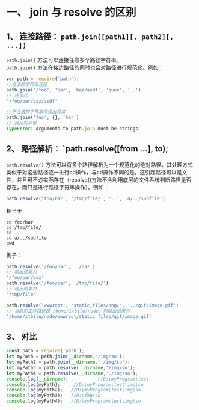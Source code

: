 # 一、 join 与 resolve 的区别
## 1、 连接路径： `path.join([path1][, path2][, ...])`
`path.join()` 方法可以连接任意多个路径字符串。  
`path.join()` 方法在接边路径的同时也会对路径进行规范化。例如：  
```js
var path = require('path');
//合法的字符串连接
path.join('/foo', 'bar', 'baz/asdf', 'quux', '..')
// 连接后
'/foo/bar/baz/asdf'

//不合法的字符串将抛出异常
path.join('foo', {}, 'bar')
// 抛出的异常
TypeError: Arguments to path.join must be strings'
```

## 2、 路径解析： `path.resolve([from ...], to);
`path.resolve()` 方法可以将多个路径解析为一个规范化的绝对路径。其处理方式类似于对这些路径逐一进行cd操作，与cd操作不同的是，这引起路径可以是文件，并且可不必实际存在（resolve()方法不会利用底层的文件系统判断路径是否存在，而只是进行路径字符串操作）。例如：  
```js
path.resolve('foo/bar', '/tmp/file/', '..', 'a/../subfile')
```
相当于  
```
cd foo/bar
cd /tmp/file/
cd ..
cd a/../subfile
pwd
```
例子：  
```js
path.resolve('/foo/bar', './baz')
// 输出结果为
'/foo/bar/baz'
path.resolve('/foo/bar', '/tmp/file/')
// 输出结果为
'/tmp/file'

path.resolve('wwwroot', 'static_files/png/', '../gif/image.gif')
// 当前的工作路径是 /home/itbilu/node，则输出结果为
'/home/itbilu/node/wwwroot/static_files/gif/image.gif'
```

## 3、 对比
```js
const path = require('path');
let myPath = path.join(__dirname,'/img/so');
let myPath2 = path.join(__dirname,'./img/so');
let myPath3 = path.resolve(__dirname,'/img/so');
let myPath4 = path.resolve(__dirname,'./img/so');
console.log(__dirname);           //D:\myProgram\test
console.log(myPath);     //D:\myProgram\test\img\so
console.log(myPath2);   //D:\myProgram\test\img\so
console.log(myPath3);   //D:\img\so
console.log(myPath4);   //D:\myProgram\test\img\so
```
